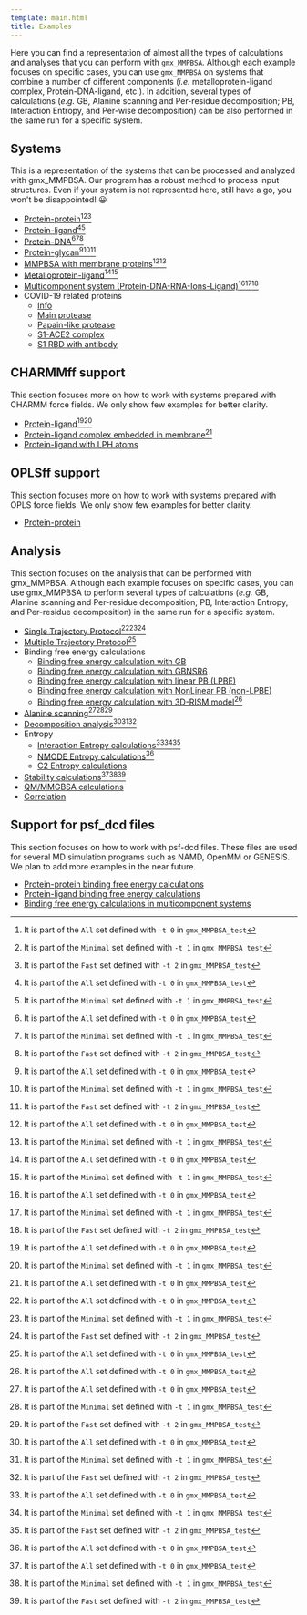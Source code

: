 ```yaml
---
template: main.html
title: Examples
---
```


Here you can find a representation of almost all the types of calculations and analyses that you can perform 
with `gmx_MMPBSA`. Although each example focuses on specific cases, you can use `gmx_MMPBSA` on systems that combine 
a number of different components (_i.e._ metalloprotein-ligand complex, Protein-DNA-ligand, etc.). In addition, 
several types of calculations (_e.g._ GB, Alanine scanning and Per-residue decomposition; PB, Interaction Entropy, 
and Per-wise decomposition) can be also performed in the same run for a specific system.

## Systems

This is a representation of the systems that can be processed and analyzed with gmx_MMPBSA. Our program has a robust 
method to process input structures. Even if your system is not represented here, still have a go, you won't 
be disappointed! 😀

* [Protein-protein](Protein_protein/README.md)[^1][^2][^3]
* [Protein-ligand](Protein_ligand/ST/README.md)[^1][^2]  
* [Protein-DNA](Protein_DNA/README.md)[^1][^2][^3]
* [Protein-glycan](Protein_glycan/README.md)[^1][^2][^3]
* [MMPBSA with membrane proteins](Protein_membrane/README.md)[^1][^2]  
* [Metalloprotein-ligand](Metalloprotein_ligand/README.md)[^1][^2]
* [Multicomponent system (Protein-DNA-RNA-Ions-Ligand)](Comp_receptor/README.md)[^1][^2][^3]
* COVID-19 related proteins
    * [Info](COVID-19_related_proteins/README.md)
    * [Main protease](COVID-19_related_proteins/Main_protease_7l5d/README.md)
    * [Papain-like protease](COVID-19_related_proteins/Papain-like_protease_7koj/README.md)
    * [S1-ACE2 complex](COVID-19_related_proteins/S1-ACE2_complex_7dmu/README.md)
    * [S1 RBD with antibody](COVID-19_related_proteins/S1_RBD_with_antibody_6zlr/README.md)

## CHARMMff support

This section focuses more on how to work with systems prepared with CHARMM force fields. We only show few examples 
for better clarity.

* [Protein-ligand](Protein_ligand_CHARMMff/README.md)[^1][^2]
* [Protein-ligand complex embedded in membrane](Protein_membrane_CHARMMff/README.md)[^1]
* [Protein-ligand with LPH atoms](Protein_ligand_LPH_atoms_CHARMMff/README.md)

## OPLSff support

This section focuses more on how to work with systems prepared with OPLS force fields. We only show few examples 
for better clarity.

* [Protein-protein](OPLS/protein_protein/README.md)

## Analysis

This section focuses on the analysis that can be performed with gmx_MMPBSA. Although each example focuses on specific 
cases, you can use gmx_MMPBSA to perform several types of calculations (_e.g._ GB, Alanine scanning and Per-residue 
decomposition; PB, Interaction Entropy, and Per-residue decomposition) in the same run for a specific system.

* [Single Trajectory Protocol](Protein_ligand/ST/README.md)[^1][^2][^3]
* [Multiple Trajectory Protocol](Protein_ligand/MT/README.md)[^1]
* Binding free energy calculations
    * [Binding free energy calculation with GB](Protein_ligand/ST/README.md)
    * [Binding free energy calculation with GBNSR6](GBNSR6/README.md)
    * [Binding free energy calculation with linear PB (LPBE)](Linear_PB_solver/README.md)
    * [Binding free energy calculation with NonLinear PB (non-LPBE)](NonLinear_PB_solver/README.md)  
    * [Binding free energy calculation with 3D-RISM model](3D-RISM/README.md)[^1]
* [Alanine scanning](Alanine_scanning/README.md)[^1][^2][^3]
* [Decomposition analysis](Decomposition_analysis/README.md)[^1][^2][^3]
* Entropy
    * [Interaction Entropy calculations](Entropy_calculations/Interaction_Entropy/README.md)[^1][^2][^3]
    * [NMODE Entropy calculations](Entropy_calculations/nmode/README.md)[^1]
    * [C2 Entropy calculations](Entropy_calculations/C2_Entropy/README.md)
* [Stability calculations](Stability/README.md)[^1][^2][^3]
* [QM/MMGBSA calculations](QM_MMGBSA/README.md)
* [Correlation](Correlation/README.md)

## Support for psf_dcd files

This section focuses on how to work with psf-dcd files. These files are used for several MD simulation 
programs such as NAMD, OpenMM or GENESIS. We plan to add more examples in the near future.

* [Protein-protein binding free energy calculations](psf_dcd/protein_protein/README.md)
* [Protein-ligand binding free energy calculations](psf_dcd/protein_ligand/README.md)
* [Binding free energy calculations in multicomponent systems](psf_dcd/multicomponent_system/README.md)

 [^1]: It is part of the `All` set defined with `-t 0` in `gmx_MMPBSA_test`
 [^2]: It is part of the `Minimal` set defined with `-t 1` in `gmx_MMPBSA_test`
 [^3]: It is part of the `Fast` set defined with `-t 2` in `gmx_MMPBSA_test`
